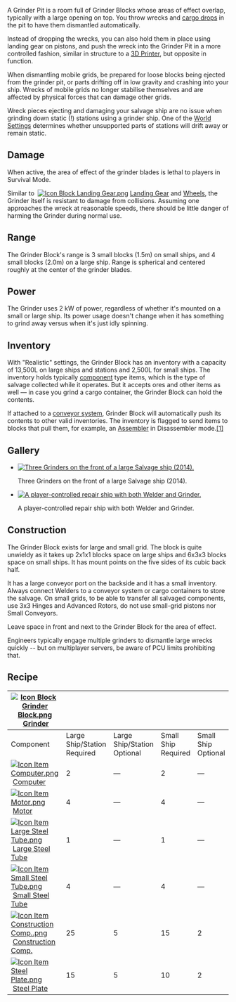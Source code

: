 A Grinder Pit is a room full of Grinder Blocks whose areas of effect overlap, typically with a large opening on top. You throw wrecks and [cargo drops](https://spaceengineers.wiki.gg/wiki/Unknown_Signals "Unknown Signals") in the pit to have them dismantled automatically.

Instead of dropping the wrecks, you can also hold them in place using landing gear on pistons, and push the wreck into the Grinder Pit in a more controlled fashion, similar in structure to a [3D Printer](https://spaceengineers.wiki.gg/wiki/3D_Printer "3D Printer"), but opposite in function.

When dismantling mobile grids, be prepared for loose blocks being ejected from the grinder pit, or parts drifting off in low gravity and crashing into your ship. Wrecks of mobile grids no longer stabilise themselves and are affected by physical forces that can damage other grids.

Wreck pieces ejecting and damaging your salvage ship are no issue when grinding down static (!) stations using a grinder ship. One of the [World Settings](https://spaceengineers.wiki.gg/wiki/World_Settings "World Settings") determines whether unsupported parts of stations will drift away or remain static.

## Damage

When active, the area of effect of the grinder blades is lethal to players in Survival Mode.

Similar to  [![Icon Block Landing Gear.png](https://spaceengineers.wiki.gg/images/thumb/2/2d/Icon_Block_Landing_Gear.png/21px-Icon_Block_Landing_Gear.png?d381be)](https://spaceengineers.wiki.gg/wiki/Landing_Gear "Landing Gear") [Landing Gear](https://spaceengineers.wiki.gg/wiki/Landing_Gear "Landing Gear") and [Wheels](https://spaceengineers.wiki.gg/wiki/Wheel "Wheel"), the Grinder itself is resistant to damage from collisions. Assuming one approaches the wreck at reasonable speeds, there should be little danger of harming the Grinder during normal use.

## Range

The Grinder Block's range is 3 small blocks (1.5m) on small ships, and 4 small blocks (2.0m) on a large ship. Range is spherical and centered roughly at the center of the grinder blades.

## Power

The Grinder uses 2 kW of power, regardless of whether it's mounted on a small or large ship. Its power usage doesn't change when it has something to grind away versus when it's just idly spinning.

## Inventory

With "Realistic" settings, the Grinder Block has an inventory with a capacity of 13,500L on large ships and stations and 2,500L for small ships. The inventory holds typically [component](https://spaceengineers.wiki.gg/wiki/Component "Component") type items, which is the type of salvage collected while it operates. But it accepts ores and other items as well — in case you grind a cargo container, the Grinder Block can hold the contents.

If attached to a [conveyor system](https://spaceengineers.wiki.gg/wiki/Conveyor_system "Conveyor system"), Grinder Block will automatically push its contents to other valid inventories. The inventory is flagged to send items to blocks that pull them, for example, an [Assembler](https://spaceengineers.wiki.gg/wiki/Assembler "Assembler") in Disassembler mode.[\[1\]](http://forums.keenswh.com/post/show_single_post?pid=1282594029&postcount=1)

## Gallery

*   [![Three Grinders on the front of a large Salvage ship (2014).](https://spaceengineers.wiki.gg/images/thumb/e/ea/Large_ship_grinder.png/120px-Large_ship_grinder.png?ca5115)](https://spaceengineers.wiki.gg/wiki/File:Large_ship_grinder.png "Three Grinders on the front of a large Salvage ship (2014).")
    
    Three Grinders on the front of a large Salvage ship (2014).
    
*   [![A player-controlled repair ship with both Welder and Grinder.](https://spaceengineers.wiki.gg/images/thumb/d/d5/Ion_Constructor_1.jpg/120px-Ion_Constructor_1.jpg?9840cc)](https://spaceengineers.wiki.gg/wiki/File:Ion_Constructor_1.jpg "A player-controlled repair ship with both Welder and Grinder.")
    
    A player-controlled repair ship with both Welder and Grinder.
    

## Construction

The Grinder Block exists for large and small grid. The block is quite unwieldy as it takes up 2x1x1 blocks space on large ships and 6x3x3 blocks space on small ships. It has mount points on the five sides of its cubic back half.

It has a large conveyor port on the backside and it has a small inventory. Always connect Welders to a conveyor system or cargo containers to store the salvage. On small grids, to be able to transfer all salvaged components, use 3x3 Hinges and Advanced Rotors, do not use small-grid pistons nor Small Conveyors.

Leave space in front and next to the Grinder Block for the area of effect.

Engineers typically engage multiple grinders to dismantle large wrecks quickly -- but on multiplayer servers, be aware of PCU limits prohibiting that.

## Recipe

| [![Icon Block Grinder Block.png](https://spaceengineers.wiki.gg/images/thumb/7/73/Icon_Block_Grinder_Block.png/21px-Icon_Block_Grinder_Block.png?88a55d)](https://spaceengineers.wiki.gg/wiki/Grinder "Grinder") [Grinder](https://spaceengineers.wiki.gg/wiki/Grinder "Grinder") |     |     |     |     |
| --- | --- | --- | --- | --- |
| Component | Large Ship/Station  <br>Required | Large Ship/Station  <br>Optional | Small Ship  <br>Required | Small Ship  <br>Optional |
| [![Icon Item Computer.png](https://spaceengineers.wiki.gg/images/thumb/7/72/Icon_Item_Computer.png/21px-Icon_Item_Computer.png?65c1a4)](https://spaceengineers.wiki.gg/wiki/Computer "Computer") [Computer](https://spaceengineers.wiki.gg/wiki/Computer "Computer") | 2   | —   | 2   | —   |
| [![Icon Item Motor.png](https://spaceengineers.wiki.gg/images/thumb/2/2c/Icon_Item_Motor.png/21px-Icon_Item_Motor.png?4a2f3f)](https://spaceengineers.wiki.gg/wiki/Motor "Motor") [Motor](https://spaceengineers.wiki.gg/wiki/Motor "Motor") | 4   | —   | 4   | —   |
| [![Icon Item Large Steel Tube.png](https://spaceengineers.wiki.gg/images/thumb/f/fe/Icon_Item_Large_Steel_Tube.png/21px-Icon_Item_Large_Steel_Tube.png?31c1e4)](https://spaceengineers.wiki.gg/wiki/Large_Steel_Tube "Large Steel Tube") [Large Steel Tube](https://spaceengineers.wiki.gg/wiki/Large_Steel_Tube "Large Steel Tube") | 1   | —   | 1   | —   |
| [![Icon Item Small Steel Tube.png](https://spaceengineers.wiki.gg/images/thumb/f/f7/Icon_Item_Small_Steel_Tube.png/21px-Icon_Item_Small_Steel_Tube.png?4fe418)](https://spaceengineers.wiki.gg/wiki/Small_Steel_Tube "Small Steel Tube") [Small Steel Tube](https://spaceengineers.wiki.gg/wiki/Small_Steel_Tube "Small Steel Tube") | 4   | —   | 4   | —   |
| [![Icon Item Construction Comp..png](https://spaceengineers.wiki.gg/images/thumb/4/45/Icon_Item_Construction_Comp..png/21px-Icon_Item_Construction_Comp..png?cdc26f)](https://spaceengineers.wiki.gg/wiki/Construction_Comp. "Construction Comp.") [Construction Comp.](https://spaceengineers.wiki.gg/wiki/Construction_Comp. "Construction Comp.") | 25  | 5   | 15  | 2   |
| [![Icon Item Steel Plate.png](https://spaceengineers.wiki.gg/images/thumb/4/4c/Icon_Item_Steel_Plate.png/21px-Icon_Item_Steel_Plate.png?437e3a)](https://spaceengineers.wiki.gg/wiki/Steel_Plate "Steel Plate") [Steel Plate](https://spaceengineers.wiki.gg/wiki/Steel_Plate "Steel Plate") | 15  | 5   | 10  | 2   |

